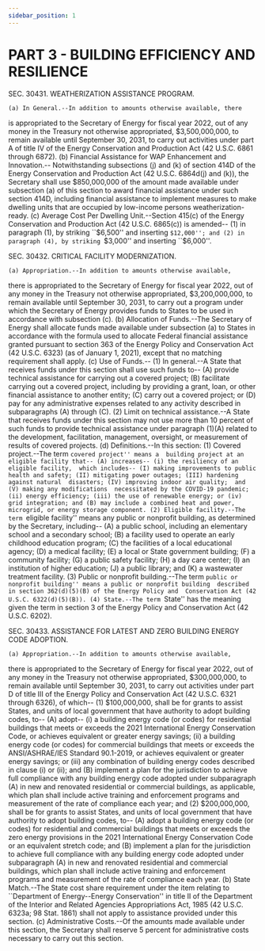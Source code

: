 ```yaml
---
sidebar_position: 1
---
```


# PART 3 - BUILDING EFFICIENCY AND RESILIENCE

SEC. 30431. WEATHERIZATION ASSISTANCE PROGRAM.

    (a) In General.--In addition to amounts otherwise available, there 
is appropriated to the Secretary of Energy for fiscal year 2022, out of 
any money in the Treasury not otherwise appropriated, $3,500,000,000, 
to remain available until September 30, 2031, to carry out activities 
under part A of title IV of the Energy Conservation and Production Act 
(42 U.S.C. 6861 through 6872).
    (b) Financial Assistance for WAP Enhancement and Innovation.--
Notwithstanding subsections (j) and (k) of section 414D of the Energy 
Conservation and Production Act (42 U.S.C. 6864d(j) and (k)), the 
Secretary shall use $850,000,000 of the amount made available under 
subsection (a) of this section to award financial assistance under such 
section 414D, including financial assistance to implement measures to 
make dwelling units that are occupied by low-income persons 
weatherization-ready.
    (c) Average Cost Per Dwelling Unit.--Section 415(c) of the Energy 
Conservation and Production Act (42 U.S.C. 6865(c)) is amended--
            (1) in paragraph (1), by striking ``$6,500'' and inserting 
        ``$12,000''; and
            (2) in paragraph (4), by striking ``$3,000'' and inserting 
        ``$6,000''.

SEC. 30432. CRITICAL FACILITY MODERNIZATION.

    (a) Appropriation.--In addition to amounts otherwise available, 
there is appropriated to the Secretary of Energy for fiscal year 2022, 
out of any money in the Treasury not otherwise appropriated, 
$3,200,000,000, to remain available until September 30, 2031, to carry 
out a program under which the Secretary of Energy provides funds to 
States to be used in accordance with subsection (c).
    (b) Allocation of Funds.--The Secretary of Energy shall allocate 
funds made available under subsection (a) to States in accordance with 
the formula used to allocate Federal financial assistance granted 
pursuant to section 363 of the Energy Policy and Conservation Act (42 
U.S.C. 6323) (as of January 1, 2021), except that no matching 
requirement shall apply.
    (c) Use of Funds.--
            (1) In general.--A State that receives funds under this 
        section shall use such funds to--
                    (A) provide technical assistance for carrying out a 
                covered project;
                    (B) facilitate carrying out a covered project, 
                including by providing a grant, loan, or other 
                financial assistance to another entity;
                    (C) carry out a covered project; or
                    (D) pay for any administrative expenses related to 
                any activity described in subparagraphs (A) through 
                (C).
            (2) Limit on technical assistance.--A State that receives 
        funds under this section may not use more than 10 percent of 
        such funds to provide technical assistance under paragraph 
        (1)(A) related to the development, facilitation, management, 
        oversight, or measurement of results of covered projects.
    (d) Definitions.--In this section:
            (1) Covered project.--The term ``covered project'' means a 
        building project at an eligible facility that--
                    (A) increases--
                            (i) the resiliency of an eligible facility, 
                        which includes--
                                    (I) making improvements to public 
                                health and safety;
                                    (II) mitigating power outages;
                                    (III) hardening against natural 
                                disasters;
                                    (IV) improving indoor air quality; 
                                and
                                    (V) making any modifications 
                                necessitated by the COVID-19 pandemic;
                            (ii) energy efficiency;
                            (iii) the use of renewable energy; or
                            (iv) grid integration; and
                    (B) may include a combined heat and power, 
                microgrid, or energy storage component.
            (2) Eligible facility.--The term ``eligible facility'' 
        means any public or nonprofit building, as determined by the 
        Secretary, including--
                    (A) a public school, including an elementary school 
                and a secondary school;
                    (B) a facility used to operate an early childhood 
                education program;
                    (C) the facilities of a local educational agency;
                    (D) a medical facility;
                    (E) a local or State government building;
                    (F) a community facility;
                    (G) a public safety facility;
                    (H) a day care center;
                    (I) an institution of higher education;
                    (J) a public library; and
                    (K) a wastewater treatment facility.
            (3) Public or nonprofit building.--The term ``public or 
        nonprofit building'' means a public or nonprofit building 
        described in section 362(d)(5)(B) of the Energy Policy and 
        Conservation Act (42 U.S.C. 6322(d)(5)(B)).
            (4) State.--The term ``State'' has the meaning given the 
        term in section 3 of the Energy Policy and Conservation Act (42 
        U.S.C. 6202).

SEC. 30433. ASSISTANCE FOR LATEST AND ZERO BUILDING ENERGY CODE 
              ADOPTION.

    (a) Appropriation.--In addition to amounts otherwise available, 
there is appropriated to the Secretary of Energy for fiscal year 2022, 
out of any money in the Treasury not otherwise appropriated, 
$300,000,000, to remain available until September 30, 2031, to carry 
out activities under part D of title III of the Energy Policy and 
Conservation Act (42 U.S.C. 6321 through 6326), of which--
            (1) $100,000,000, shall be for grants to assist States, and 
        units of local government that have authority to adopt building 
        codes, to--
                    (A) adopt--
                            (i) a building energy code (or codes) for 
                        residential buildings that meets or exceeds the 
                        2021 International Energy Conservation Code, or 
                        achieves equivalent or greater energy savings;
                            (ii) a building energy code (or codes) for 
                        commercial buildings that meets or exceeds the 
                        ANSI/ASHRAE/IES Standard 90.1-2019, or achieves 
                        equivalent or greater energy savings; or
                            (iii) any combination of building energy 
                        codes described in clause (i) or (ii); and
                    (B) implement a plan for the jurisdiction to 
                achieve full compliance with any building energy code 
                adopted under subparagraph (A) in new and renovated 
                residential or commercial buildings, as applicable, 
                which plan shall include active training and 
                enforcement programs and measurement of the rate of 
                compliance each year; and
            (2) $200,000,000, shall be for grants to assist States, and 
        units of local government that have authority to adopt building 
        codes, to--
                    (A) adopt a building energy code (or codes) for 
                residential and commercial buildings that meets or 
                exceeds the zero energy provisions in the 2021 
                International Energy Conservation Code or an equivalent 
                stretch code; and
                    (B) implement a plan for the jurisdiction to 
                achieve full compliance with any building energy code 
                adopted under subparagraph (A) in new and renovated 
                residential and commercial buildings, which plan shall 
                include active training and enforcement programs and 
                measurement of the rate of compliance each year.
    (b) State Match.--The State cost share requirement under the item 
relating to ``Department of Energy--Energy Conservation'' in title II 
of the Department of the Interior and Related Agencies Appropriations 
Act, 1985 (42 U.S.C. 6323a; 98 Stat. 1861) shall not apply to 
assistance provided under this section.
    (c) Administrative Costs.--Of the amounts made available under this 
section, the Secretary shall reserve 5 percent for administrative costs 
necessary to carry out this section.
